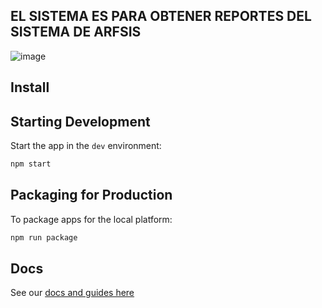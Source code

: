 ## EL SISTEMA ES PARA OBTENER REPORTES DEL SISTEMA DE ARFSIS

![image](https://user-images.githubusercontent.com/29758966/163057906-842d5a8e-a9b9-4fe3-a704-566377f07cd0.png)


## Install

## Starting Development

Start the app in the `dev` environment:

```bash
npm start
```

## Packaging for Production

To package apps for the local platform:

```bash
npm run package
```

## Docs

See our [docs and guides here](https://electron-react-boilerplate.js.org/docs/installation)
